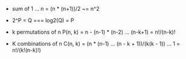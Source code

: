 - sum of 1 ... n = (n * (n+1))/2 ~= n^2

- 2^P = Q === log2(Q) = P

- k permutations of n
    P(n, k) = n - (n-1) * (n-2) ... (n-k+1) = n!/(n-k)!
    
- K combinations of n
    C(n, k) = (n * (n-1) ... (n - k + 1))/(k(k - 1)) ... 1 = n!/(k!(n-k)!)
    